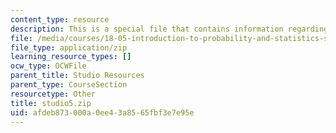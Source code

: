 ```yaml
---
content_type: resource
description: This is a special file that contains information regarding studio 5.
file: /media/courses/18-05-introduction-to-probability-and-statistics-spring-2014/afdeb873000a0ee43a8565fbf3e7e95e_studio5.zip
file_type: application/zip
learning_resource_types: []
ocw_type: OCWFile
parent_title: Studio Resources
parent_type: CourseSection
resourcetype: Other
title: studio5.zip
uid: afdeb873-000a-0ee4-3a85-65fbf3e7e95e
---
```

